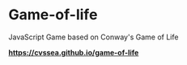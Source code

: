 # Game-of-life
JavaScript Game based on Conway's Game of Life

**https://cvssea.github.io/game-of-life**
